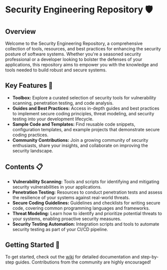 # Security Engineering Repository 🛡️

## Overview
Welcome to the Security Engineering Repository, a comprehensive collection of tools, resources, and best practices for enhancing the security posture of software systems. Whether you're a seasoned security professional or a developer looking to bolster the defenses of your applications, this repository aims to empower you with the knowledge and tools needed to build robust and secure systems.

## Key Features 🚀
- **Toolbox:** Explore a curated selection of security tools for vulnerability scanning, penetration testing, and code analysis.
- **Guides and Best Practices:** Access in-depth guides and best practices to implement secure coding principles, threat modeling, and security testing into your development lifecycle.
- **Sample Code and Templates:** Find reusable code snippets, configuration templates, and example projects that demonstrate secure coding practices.
- **Community Contributions:** Join a growing community of security enthusiasts, share your insights, and collaborate on improving the security landscape.

## Contents 📋
- **Vulnerability Scanning:** Tools and scripts for identifying and mitigating security vulnerabilities in your applications.
- **Penetration Testing:** Resources to conduct penetration tests and assess the resilience of your systems against real-world threats.
- **Secure Coding Guidelines:** Guidelines and checklists for writing secure code, covering common programming languages and frameworks.
- **Threat Modeling:** Learn how to identify and prioritize potential threats to your systems, enabling proactive security measures.
- **Security Testing Automation:** Integration scripts and tools to automate security testing as part of your CI/CD pipeline.

## Getting Started 🚀
To get started, check out the [wiki](link-to-wiki) for detailed documentation and step-by-step guides. Contributions from the community are highly encouraged!
